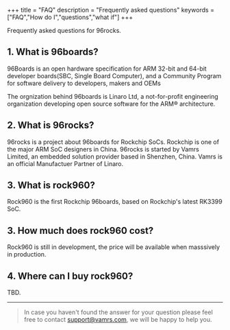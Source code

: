 +++
title = "FAQ"
description = "Frequently asked questions"
keywords = ["FAQ","How do I","questions","what if"]
+++

Frequently asked questions for 96rocks.

## 1. What is 96boards?

96Boards is an open hardware specification for ARM 32-bit and 64-bit developer boards(SBC, Single Board Computer), and a Community Program for software delivery to developers, makers and OEMs

The orgnization behind 96boards is Linaro Ltd, a not-for-profit engineering organization developing open source software for the ARM® architecture.

## 2. What is 96rocks?

96rocks is a project about 96boards for Rockchip SoCs. Rockchip is one of the major ARM SoC designers in China. 96rocks is started by Vamrs Limited, an embedded solution provider based in Shenzhen, China. Vamrs is an official Manufactuer Partner of Linaro.

## 3. What is rock960?

Rock960 is the first Rockchip 96boards, based on Rockchip's latest RK3399 SoC.

## 3. How much does rock960 cost?

Rock960 is still in development, the price will be available when masssively in production.

## 4. Where can I buy rock960?
TBD.

---

> In case you haven't found the answer for your question please feel free to contact support@vamrs.com, we will be happy to help you.
